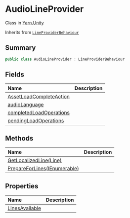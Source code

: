 # AudioLineProvider

Class in [Yarn.Unity](/api/csharp/yarn.unity.md)

Inherits from [`LineProviderBehaviour`](/api/csharp/yarn.unity.lineproviderbehaviour.md)

## Summary



```csharp
public class AudioLineProvider : LineProviderBehaviour
```

## Fields

|Name|Description|
|:---|:---|
|[AssetLoadCompleteAction](/api/csharp/yarn.unity.audiolineprovider.assetloadcompleteaction.md)||
|[audioLanguage](/api/csharp/yarn.unity.audiolineprovider.audiolanguage.md)||
|[completedLoadOperations](/api/csharp/yarn.unity.audiolineprovider.completedloadoperations.md)||
|[pendingLoadOperations](/api/csharp/yarn.unity.audiolineprovider.pendingloadoperations.md)||

## Methods

|Name|Description|
|:---|:---|
|[GetLocalizedLine(Line)](/api/csharp/yarn.unity.audiolineprovider.getlocalizedline.md)||
|[PrepareForLines(IEnumerable<string>)](/api/csharp/yarn.unity.audiolineprovider.prepareforlines.md)||

## Properties

|Name|Description|
|:---|:---|
|[LinesAvailable](/api/csharp/yarn.unity.audiolineprovider.linesavailable.md)||

